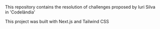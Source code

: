 This repository contains the resolution of challenges proposed by Iuri Silva in 'Codelândia'

This project was built with Next.js and Tailwind CSS
